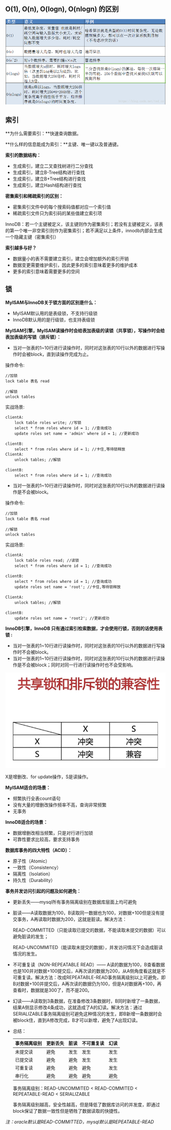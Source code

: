 ## O(1), O(n), O(logn), O(nlogn) 的区别

![](./images/20180928135003419.png)

## 索引

**为什么需要索引：**快速查询数据。

**什么样的信息能成为索引：**主键、唯一键以及普通键。

**索引的数据结构：**

- 生成索引，建立二叉查找树进行二分查找
- 生成索引，建立B-Tree结构进行查找
- 生成索引，建立B+Tree结构进行查找
- 生成索引，建立Hash结构进行查找

**密集索引和稀疏索引的区别：**

- 密集索引文件中的每个搜索码值都对应一个索引值
- 稀疏索引文件只为索引码的某些值建立索引项

InnoDB：若一个主键被定义，该主键则作为密集索引；若没有主键被定义，该表的第一个唯一非空索引则作为密集索引；若不满足以上条件，innodb内部会生成一个隐藏主键（密集索引）

**索引越多与好？**

- 数据量小的表不需要建立索引，建立会增加额外的索引开销
- 数据变更需要维护索引，因此更多的索引意味着更多的维护成本
- 更多的索引意味着需要更多的空间

## 锁

**MyISAM与InnoDB关于锁方面的区别是什么：**

- MyISAM默认用的是表级锁，不支持行级锁
- InnoDB默认用的是行级锁，也支持表级锁

**MyISAM引擎，MyISAM读操作时会给表加表级的读锁（共享锁），写操作时会给表加表级的写锁（排斥锁）：**

- 当对一张表的1~10行进行读操作时，同时对这张表的10行以外的数据进行写操作时会被block，直到读操作完成为止。

 操作命令: 

```
//加锁
lock table 表名 read

//解锁
unlock tables
```

 实战场景: 

```
clientA: 
    lock table roles write; //写锁
    select * from roles where id = 1; //查询成功
    update roles set name = 'admin' where id = 1; //更新成功

clientB: 
    select * from roles where id = 1; //卡住,等待锁释放
ClientA:
    unlock tables; //解锁
    
clientB: 
    select * from roles where id = 1; //查询成功
```

- 当对一张表的1~10行进行读操作时，同时对这张表的10行以外的数据进行读操作是不会被block。

 操作命令: 

```
//加锁
lock table 表名 read

//解锁
unlock tables
```

 实战场景: 

```
clientA: 
    lock table roles read; //读锁
    select * from roles where id = 1; //查询成功

clientB: 
    select * from roles where id = 1; //查询成功
    update roles set name = 'root'; //卡住,等待锁释放
    
ClientA:
    unlock tables; //解锁
    
clientB: 
    update roles set name = 'root2'; //更新成功
```

**InnoDB引擎，InnoDB 只有通过索引检索数据，才会使用行锁，否则的话使用表锁 :**

- 当对一张表的1~10行进行读操作时，同时对这张表的10行以外的数据进行写操作时不会被block。
- 当对一张表的1~10行进行读操作时，同时对这张表的10行以外的数据进行读操作是不会被block；同时对同一行进行读操作时也不会受影响。

![](.\images\1574178093(1).jpg)

X是增删改、for update操作，S是读操作。

**MyISAM适合的场景：**

- 频繁执行全表count语句
- 没有大量的增删改操作频率不高，查询非常频繁
- 无事务

**InnoDB适合的场景：**

- 数据增删改相当频繁，只是对行进行加锁
- 可靠性要求比较高，要求支持事务

**数据库事务的四大特性（ACID）：**

- 原子性（Atomic）
- 一致性（Consistency）
- 隔离性（Isolation）
- 持久性（Durability）

**事务并发访问引起的问题及如何避免：**

- 更新丢失——mysql所有事务隔离级别在数据库层面上均可避免

- 脏读——A读取数据为100，B读取同一数据也为100，对数据+100但是没有提交事务，A再读取时数据为200，这就是脏读。解决方法：

  ​	READ-COMMITTED（只能读取已提交的数据，不能读取未提交的数据）可以避免脏读的发生；  

  ​    READ-UNCOMMITED（能读取未提交的数据），并发访问情况下会造成脏读情况的发生。

- 不可重复读（NON-REPEATABLE READ）—— A读的数据为100，B查看数据也是100并对数据+100提交后，A再次读的数据为200，从A侧角度看这就是不可重复读。解决方法：改成REPEATABLE-READ事务隔离级别以上可避免，即B对数据+100并提交后，A再次读的数据仍为100，但是A对数据再+100，再查看时，数据就是300了，而不是200。

- 幻读——A读取到3条数据，在准备修改3条数据时，B同时新增了一条数据，结果A侧显示修改4条成功，这就造成了A的幻读。解决方法：通过SERIALIZABLE事务隔离级别可避免这种情况的发生，即B新增一条数据时会被block住，直到A修改完成，B才可以新增，避免了A出现幻读。

- 总结：

  | 事务隔离级别 | 更新丢失 | 脏读 | 不可重复读 | 幻读 |
  | ------------ | -------- | ---- | ---------- | ---- |
  | 未提交读     | 避免     | 发生 | 发生       | 发生 |
  | 已提交读     | 避免     | 避免 | 发生       | 发生 |
  | 可重复读     | 避免     | 避免 | 避免       | 发生 |
  | 串行化       | 避免     | 避免 | 避免       | 避免 |

  事务隔离级别：READ-UNCOMMITED < READ-COMMITED < REPEATABLE-READ < SERIALIZABLE

  事务隔离级别越高，安全性越高，但是降低了数据库访问的并发度，即通过block保证了数据一致性但是牺牲了数据读取的快捷性。

*注：oracle默认是READ-COMMITTED，mysql默认是REPEATABLE-READ*